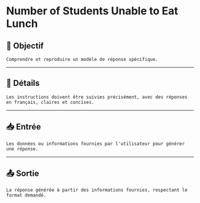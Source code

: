 # Number of Students Unable to Eat Lunch

## 🎯 Objectif

    Comprendre et reproduire un modèle de réponse spécifique.

---

## 📝 Détails

    Les instructions doivent être suivies précisément, avec des réponses en français, claires et concises.

---

## 📥 Entrée

    Les données ou informations fournies par l'utilisateur pour générer une réponse.

---

## 📤 Sortie

    La réponse générée à partir des informations fournies, respectant le format demandé.


